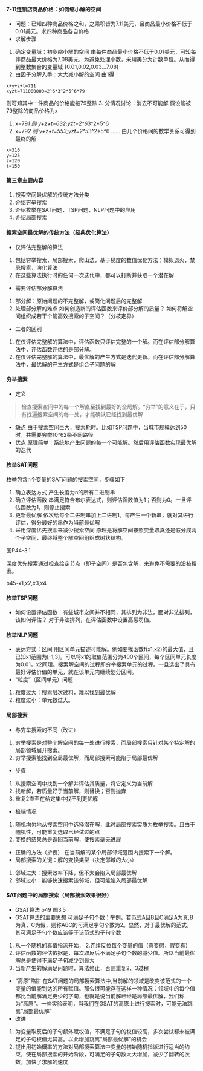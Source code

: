 #### 7-11连锁店商品价格：如何缩小解的空间
* 问题：已知四种商品价格之和，之乘积皆为7.11美元，且商品最小价格不低于0.01美元。求四种商品各自价格
* 求解步骤
1. 确定变量域：初步缩小解的空间
由每件商品最小价格不低于0.01美元，可知每件商品最大价格为7.08美元，为避免处理小数，采用美分为计数单位。从而得到整数集合的变量域
{0.01,0.02,0.03...7.08}
2. 由因子分解入手：大大减小解的空间
由1得：
```
x+y+z+t=711
xyzt=711000000=2^6*3^2*5^6*79
```
则可知其中一件商品的价格能被79整除
3. 分情况讨论：消去不可能解
假设能被79整除的商品价格为x
1) x=79*1
则 y+z+t=632;yzt=2^6*3^2*5^6
2) x=79*2
则 y+z+t=553;yzt=2^5*3^2*5^6
......
由几个价格间的数学关系可得到最终的解
```
x=316
y=125
z=120
t=150
```


#### 第三章主要内容
1. 搜索空间最优解的传统方法分类
2. 介绍穷举搜索
3. 介绍枚举在SAT问题，TSP问题，NLP问题中的应用
4. 介绍局部搜索

#### 搜索空间最优解的传统方法（经典优化算法）
* 仅评估完整解的算法
1. 包括穷举搜索，局部搜索，爬山法，基于梯度的数值优化方法；模拟退火，禁忌搜索，演化算法
2. 在这些算法执行时的任何一次迭代中，都可以打断并获取一个潜在解
*  需要评估部分解算法
1. 部分解：原始问题的不完整解，或简化问题后的完整解
2. 处理部分解的难点
如何创造新的评估函数来评价部分解的质量？
如何将解空间组织成若干个能高效搜索的子空间？（分枝定界）
* 二者的区别
1. 在仅评估完整解的算法中，评估函数只评估完整的一个解。而在评估部分解算法中，评估函数评估的是部分解。
2. 在仅评估完整解的算法中，最优解的产生方式是迭代更新。而在评估部分解算法中，最优解的产生方式是组合子问题的解

#### 穷举搜索
* 定义
> 检查搜索空间中的每一个解直至找到最好的全局解。“穷举”的意义在于，只有找遍搜索空间的每一处，才能确认已经找到最优解
* 缺点
由于搜索空间巨大，搜索耗时。比如TSP问题中，当城市规模达到50时，共需要穷举10^62条不同路径
* 优点
原理简单：系统地产生问题的每一个可能解。然后用评估函数实现最优解的迭代

#### 枚举SAT问题
枚举包含n个变量的SAT问题的搜索空间，步骤如下
1. 确立表达方式
产生长度为n的所有二进制串
2. 确立评估函数
串满足符合布尔表达式，则评估函数值为1；否则为0。一旦评估函数为1，则停止搜索
3. 更新最优解
依次给每个二进制串加上二进制1。每产生一个新串，就对其进行评估，得分最好的串作为当前最优解
4. 采用深度优先搜索来减少搜索空间
原理是将解空间按照变量取真还是假分成两个子空间，最终将整个解空间组织成树状结构。

图P44-3.1

深度优先搜索通过检查给定节点（即子空间）是否包含解，来避免不需要的沿枝搜索。

p45-x1,x2,x3,x4

#### 枚举TSP问题
* 如何设置评估函数：有些城市之间并不相同，其排列为非法，面对非法排列，该如何评估？
对于非法排列，在评估函数中设置高惩罚值。

#### 枚举NLP问题
* 表达方式：区间
用区间单元描述可能解。例如要找函数f(x1,x2)的最大值，且已知x1范围为[-1,3]。可以将x1的取值范围分为400个区间，每个区间单元长度为0.01，x2同理。搜索解空间的过程即穷举搜索单元的过程。一旦选出了具有最好评估价值的单元，就在该单元内继续划分区间。
* “粒度”（区间单元）问题
1. 粒度过大：搜索层次过粗，难以找到最优解
2. 粒度过小：单元数过大。


#### 局部搜索
* 与穷举搜索的不同（改进）
1. 穷举搜索是对整个解空间的每一处进行搜索，而局部搜索只针对某个特定解的局部领域展开搜索。
2. 穷举搜索能找到全局最优解，而局部搜索可能陷于局部最优解
* 步骤
1. 从搜索空间中找到一个解并评估其质量，将它定义为当前解
2. 找新解，若质量好于当前解，则替换；否则抛弃
3. 重复2直至在给定集中找不到更优解
* 极端情况
1. 随机均匀地从搜索空间中选择潜在解，此时局部搜索实质为枚举搜索。且由于随机性，可能重复选取已经试过的点
2. 变换的结果总是返回当前解，使搜索毫无进展
* 正确的方法（折衷）
在当前解的某个局部邻域范围内搜索下一个解。
* 局部搜索的关键：解的变换类型（决定邻域的大小）
1. 邻域过大：搜索效率下降，但不太会陷入局部最优解
2. 邻域过小：能够快速搜索该邻域，但可能陷入局部最优解 

#### SAT问题中的局部搜索（局部搜索效果很好）
* GSAT算法
p49 图3.5
* GSAT算法的主要思想
可满足子句个数：举例，若范式A且B且C满足A为真,B为真，C为假，则称ABC的可满足字句个数为2。显然，对于最优解的范式，其可满足子句个数应该等于该范式的子句个数
1. 从一个随机的真值指派开始，
2.连续反位每个变量的值（真变假，假变真）
3. 评估函数的评估依据是，每次取反后不满足子句个数的减少值。所以当前最优解总是使得不满足子句减少到最大
4. 当新产生的解满足问题时，算法终止，否则重复2、3过程
* “高原”陷阱
在SAT问题的局部搜索算法中,当前解的领域是改变该范式的一个变量的值能到达的所有赋值。那么很可能存在这样一种情况：领域中的每个值都比当前解满足更少的字句，也就是说当前解已经是局部最优解，我们称为“高原”。一些实验表明，当我们在GSAT的高原上进行搜索时，可能无法跳离“局部最优解”
* 改进
1. 为变量取反后的子句额外赋权值，不满足子句的权值较高，多次尝试都未被满足的子句权值尤其高。以此增加跳离“局部最优解”的机会
2. 提出用初始概率的方法对局部搜索算法中变量的初始随机指派进行适当的约束，使在局部搜索的开始阶段，可满足的子句数大大增加，减少了翻转的次数，加快了求解的速度









                    


